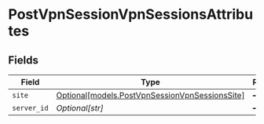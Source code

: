 # PostVpnSessionVpnSessionsAttributes


## Fields

| Field                                                                                        | Type                                                                                         | Required                                                                                     | Description                                                                                  |
| -------------------------------------------------------------------------------------------- | -------------------------------------------------------------------------------------------- | -------------------------------------------------------------------------------------------- | -------------------------------------------------------------------------------------------- |
| `site`                                                                                       | [Optional[models.PostVpnSessionVpnSessionsSite]](../models/postvpnsessionvpnsessionssite.md) | :heavy_minus_sign:                                                                           | N/A                                                                                          |
| `server_id`                                                                                  | *Optional[str]*                                                                              | :heavy_minus_sign:                                                                           | N/A                                                                                          |